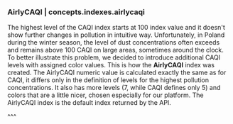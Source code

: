 ### AirlyCAQI | concepts.indexes.airlycaqi

The highest level of the CAQI index starts at 100 index value and it doesn't show further changes in pollution in intuitive way. Unfortunately, in Poland during the winter season, the level of dust concentrations often exceeds and remains above 100 CAQI on large areas, sometimes around the clock. To better illustrate this problem, we decided to introduce additional CAQI levels with assigned color values. This is how the **AirlyCAQI** index was created. The AirlyCAQI numeric value is calculated exactly the same as for CAQI, it differs only in the definition of levels for the highest pollution concentrations. It also has more levels (7, while CAQI defines only 5) and colors that are a little nicer, chosen especially for our platform. The AirlyCAQI index is the default index returned by the API.

^^^
